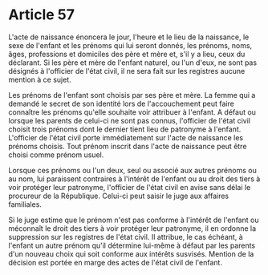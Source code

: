 # Article 57

L'acte de naissance énoncera le jour, l'heure et le lieu de la naissance, le sexe de l'enfant et les prénoms qui lui seront donnés, les prénoms, noms, âges, professions et domiciles des père et mère et, s'il y a lieu, ceux du déclarant. Si les père et mère de l'enfant naturel, ou l'un d'eux, ne sont pas désignés à l'officier de l'état civil, il ne sera fait sur les registres aucune mention à ce sujet.

Les prénoms de l'enfant sont choisis par ses père et mère. La femme qui a demandé le secret de son identité lors de l'accouchement peut faire connaître les prénoms qu'elle souhaite voir attribuer à l'enfant. A défaut ou lorsque les parents de celui-ci ne sont pas connus, l'officier de l'état civil choisit trois prénoms dont le dernier tient lieu de patronyme à l'enfant. L'officier de l'état civil porte immédiatement sur l'acte de naissance les prénoms choisis. Tout prénom inscrit dans l'acte de naissance peut être choisi comme prénom usuel.

Lorsque ces prénoms ou l'un deux, seul ou associé aux autres prénoms ou au nom, lui paraissent contraires à l'intérêt de l'enfant ou au droit des tiers à voir protéger leur patronyme, l'officier de l'état civil en avise sans délai le procureur de la République. Celui-ci peut saisir le juge aux affaires familiales.

Si le juge estime que le prénom n'est pas conforme à l'intérêt de l'enfant ou méconnaît le droit des tiers à voir protéger leur patronyme, il en ordonne la suppression sur les registres de l'état civil. Il attribue, le cas échéant, à l'enfant un autre prénom qu'il détermine lui-même à défaut par les parents d'un nouveau choix qui soit conforme aux intérêts susvisés. Mention de la décision est portée en marge des actes de l'état civil de l'enfant.
